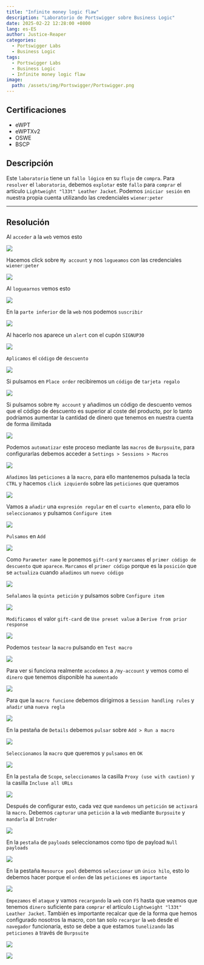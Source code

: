 ```yaml
---
title: "Infinite money logic flaw"
description: "Laboratorio de Portswigger sobre Business Logic"
date: 2025-02-22 12:28:00 +0800
lang: es-ES
author: Justice-Reaper
categories:
  - Portswigger Labs
  - Business Logic
tags:
  - Portswigger Labs
  - Business Logic
  - Infinite money logic flaw
image:
  path: /assets/img/Portswigger/Portswigger.png
---
```


## Certificaciones

- eWPT
- eWPTXv2
- OSWE
- BSCP
  
## Descripción

Este `laboratorio` tiene un `fallo lógico` en su `flujo` de `compra`. Para `resolver` el `laboratorio`, debemos `explotar` este `fallo` para `comprar` el artículo `Lightweight "l33t" Leather Jacket`. Podemos `iniciar sesión` en nuestra propia cuenta utilizando las credenciales `wiener:peter`

---

## Resolución

Al `acceder` a la `web` vemos esto

![](/assets/img/Business-Logic-Lab-10/image_1.png)

Hacemos click sobre `My account` y nos `logueamos` con las credenciales `wiener:peter`

![](/assets/img/Business-Logic-Lab-10/image_2.png)

Al `loguearnos` vemos esto

![](/assets/img/Business-Logic-Lab-10/image_3.png)

En la `parte inferior` de la `web` nos podemos `suscribir`

![](/assets/img/Business-Logic-Lab-10/image_4.png)

Al hacerlo nos aparece un `alert` con el cupón `SIGNUP30`

![](/assets/img/Business-Logic-Lab-10/image_5.png)

`Aplicamos` el `código` de `descuento`

![](/assets/img/Business-Logic-Lab-10/image_6.png)

Si pulsamos en `Place order` recibiremos un `código` de `tarjeta regalo`

![](/assets/img/Business-Logic-Lab-10/image_7.png)

Si pulsamos sobre `My account` y añadimos un código de descuento vemos que el código de descuento es superior al coste del producto, por lo tanto podríamos aumentar la cantidad de dinero que tenemos en nuestra cuenta de forma ilimitada

![](/assets/img/Business-Logic-Lab-10/image_8.png)

Podemos `automatizar` este proceso mediante las `macros` de `Burpsuite`, para configurarlas debemos acceder a `Settings > Sessions > Macros`

![](/assets/img/Business-Logic-Lab-10/image_9.png)

`Añadimos` las `peticiones` a la `macro`, para ello mantenemos pulsada la tecla `CTRL` y hacemos `click izquierdo` sobre las `peticiones` que queramos

![](/assets/img/Business-Logic-Lab-10/image_10.png)

Vamos a `añadir` una `expresión regular` en el `cuarto elemento`, para ello lo `seleccionamos` y pulsamos `Configure item`

![](/assets/img/Business-Logic-Lab-10/image_11.png)

`Pulsamos` en `Add`

![](/assets/img/Business-Logic-Lab-10/image_12.png)

Como `Parameter name` le ponemos `gift-card` y `marcamos` el `primer código de descuento` que `aparece`. `Marcamos` el `primer código` porque es la `posición` que se `actualiza` cuando `añadimos` un `nuevo código`

![](/assets/img/Business-Logic-Lab-10/image_13.png)

`Señalamos` la `quinta petición` y pulsamos sobre `Configure item`

![](/assets/img/Business-Logic-Lab-10/image_14.png)

`Modificamos` el valor `gift-card` de `Use preset value` a `Derive from prior response`

![](/assets/img/Business-Logic-Lab-10/image_15.png)

Podemos `testear` la `macro` pulsando en `Test macro`

![](/assets/img/Business-Logic-Lab-10/image_16.png)

Para ver si funciona realmente `accedemos` a `/my-account` y vemos como el `dinero` que tenemos disponible ha `aumentado`

![](/assets/img/Business-Logic-Lab-10/image_17.png)

Para que la `macro funcione` debemos dirigirnos a `Session handling rules` y `añadir` una `nueva regla`

![](/assets/img/Business-Logic-Lab-10/image_18.png)

En la pestaña de `Details` debemos `pulsar` sobre `Add > Run a macro`

![](/assets/img/Business-Logic-Lab-10/image_19.png)

`Seleccionamos` la `macro` que queremos y `pulsamos` en `OK`

![](/assets/img/Business-Logic-Lab-10/image_20.png)

En la `pestaña` de `Scope`, `seleccionamos` la casilla `Proxy (use with caution)` y la casilla `Incluse all URLs`

![](/assets/img/Business-Logic-Lab-10/image_21.png)

Después de configurar esto, cada vez que `mandemos` un `petición` se `activará` la `macro`. Debemos `capturar` una `petición` a la `web` mediante `Burpsuite` y `mandarla` al `Intruder`

![](/assets/img/Business-Logic-Lab-10/image_22.png)

En la `pestaña` de `payloads` seleccionamos como tipo de payload `Null payloads`

![](/assets/img/Business-Logic-Lab-10/image_23.png)

En la pestaña `Resource pool` debemos `seleccionar` un `único hilo`, esto lo debemos hacer porque el `orden` de las `peticiones` es `importante`

![](/assets/img/Business-Logic-Lab-10/image_24.png)

`Empezamos` el `ataque` y vamos `recargando` la `web` con `F5` hasta que veamos que tenemos `dinero` suficiente para `comprar` el artículo `Lightweight "l33t" Leather Jacket`. También es importante recalcar que de la forma que hemos configurado nosotros la macro, con tan solo `recargar` la `web` desde el `navegador` funcionaría, esto se debe a que estamos `tunelizando` las `peticiones` a través de `Burpsuite`

![](/assets/img/Business-Logic-Lab-10/image_25.png)

![](/assets/img/Business-Logic-Lab-10/image_26.png)
